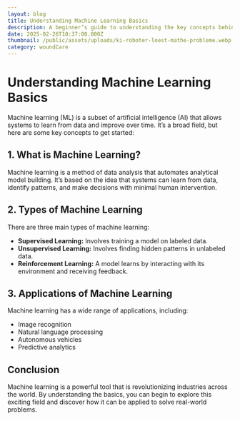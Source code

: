 ```yaml
---
layout: blog
title: Understanding Machine Learning Basics
description: A beginner’s guide to understanding the key concepts behind machine learning.
date: 2025-02-26T10:37:00.000Z
thumbnail: /public/assets/uploads/ki-roboter-loest-mathe-probleme.webp
category: woundCare
---
```


# Understanding Machine Learning Basics

Machine learning (ML) is a subset of artificial intelligence (AI) that allows systems to learn from data and improve over time. It’s a broad field, but here are some key concepts to get started:

## 1. What is Machine Learning?

Machine learning is a method of data analysis that automates analytical model building. It’s based on the idea that systems can learn from data, identify patterns, and make decisions with minimal human intervention.

## 2. Types of Machine Learning

There are three main types of machine learning:

- **Supervised Learning:** Involves training a model on labeled data.
- **Unsupervised Learning:** Involves finding hidden patterns in unlabeled data.
- **Reinforcement Learning:** A model learns by interacting with its environment and receiving feedback.

## 3. Applications of Machine Learning

Machine learning has a wide range of applications, including:

- Image recognition
- Natural language processing
- Autonomous vehicles
- Predictive analytics

## Conclusion

Machine learning is a powerful tool that is revolutionizing industries across the world. By understanding the basics, you can begin to explore this exciting field and discover how it can be applied to solve real-world problems.
